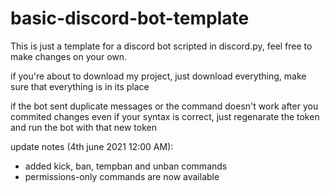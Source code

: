 # basic-discord-bot-template
This is just a template for a discord bot scripted in discord.py, feel free to make changes on your own.

if you're about to download my project, just download everything, make sure that everything is in its place



if the bot sent duplicate messages or the command doesn't work after you commited changes even if your syntax is correct, just regenarate the token and run the bot with that new token


update notes (4th june 2021 12:00 AM):
- added kick, ban, tempban and unban commands
- permissions-only commands are now available
